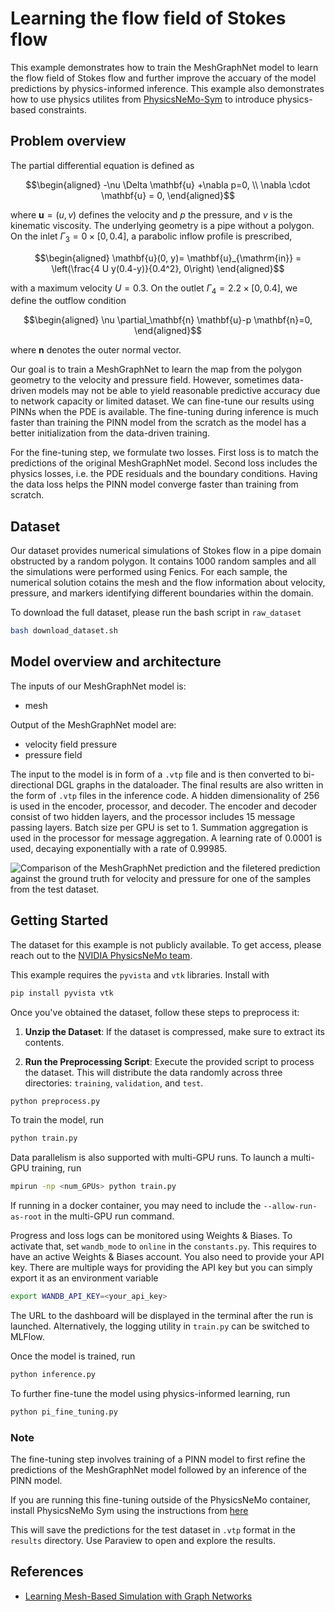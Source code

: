 # Learning the flow field of Stokes flow

This example demonstrates how to train the MeshGraphNet model to learn the flow field
of Stokes flow and further
improve the accuary of the model predictions by physics-informed inference. This example
also demonstrates how to use physics utilites from
[PhysicsNeMo-Sym](https://github.com/NVIDIA/physicsnemo-sym) to introduce physics-based
constraints.

## Problem overview

The partial differential equation is defined as

$$\begin{aligned}
    -\nu \Delta \mathbf{u} +\nabla p=0, \\
    \nabla \cdot \mathbf{u} = 0,
\end{aligned}$$

where $\mathbf{u} = (u, v)$ defines the velocity and $p$ the pressure, and $\nu$ is the
kinematic viscosity.
The underlying geometry is a pipe without a polygon. On the inlet
$\Gamma_3=0 \times[0,0.4]$, a parabolic inflow profile is prescribed,

$$\begin{aligned}
    \mathbf{u}(0, y)= \mathbf{u}_{\mathrm{in}} =
    \left(\frac{4 U y(0.4-y)}{0.4^2}, 0\right)
\end{aligned}$$

with a maximum velocity $U=0.3$. On the outlet $\Gamma_4=2.2 \times[0,0.4]$, we
define the outflow condition

$$\begin{aligned}
    \nu \partial_\mathbf{n} \mathbf{u}-p \mathbf{n}=0,
\end{aligned}$$

where $\mathbf{n}$ denotes the outer normal vector.

Our goal is to train a MeshGraphNet to learn the map from the polygon geometry to the
velocity and pressure field.
However, sometimes data-driven models may not be able to yield reasonable predictive
accuracy due to network capacity or limited dataset. We can fine-tune our results
using PINNs when the PDE is available. The fine-tuning during inference is much faster
than training the PINN model from the scratch as the model has a better initialization
from the data-driven training.

For the fine-tuning step, we formulate two losses. First loss is to match the
predictions of the original MeshGraphNet model. Second loss includes the physics
losses, i.e. the PDE residuals and the boundary conditions. Having the data loss
helps the PINN model converge faster than training from scratch.

## Dataset

Our dataset provides  numerical simulations of Stokes flow in a pipe domain obstructed
by a random polygon. It contains 1000 random samples and all the simulations were
performed using Fenics. For each sample, the numerical solution cotains the mesh and
the flow information about velocity, pressure, and markers identifying different
boundaries within the domain.

To download the full dataset, please run the bash script in `raw_dataset`

```bash
bash download_dataset.sh
```

## Model overview and architecture

 The inputs of our MeshGraphNet model is:

- mesh

Output of the MeshGraphNet model are:

- velocity field pressure
- pressure field

The input to the model is in form of a `.vtp` file and is then converted to
bi-directional DGL graphs in the dataloader. The final results are also written in the
form of `.vtp` files in the inference code. A hidden dimensionality of 256 is used in
the encoder, processor, and decoder. The encoder and decoder consist of two hidden
layers, and the processor includes 15 message passing layers. Batch size per GPU is
set to 1. Summation aggregation is used in the
processor for message aggregation. A learning rate of 0.0001 is used, decaying
exponentially with a rate of 0.99985.

![Comparison of the MeshGraphNet prediction and the filetered prediction against the
ground truth for velocity and pressure for one
of the samples from the test dataset.](../../../docs/img/stokes.png)

## Getting Started

The dataset for this example is not publicly available. To get access, please reach out
to the [NVIDIA PhysicsNeMo team](simnet-team@nvidia.com).

This example requires the `pyvista` and `vtk` libraries. Install with

```bash
pip install pyvista vtk
```

Once you've obtained the dataset, follow these steps to preprocess it:

1. **Unzip the Dataset**: If the dataset is compressed, make sure to extract its
contents.

2. **Run the Preprocessing Script**: Execute the provided script to process the dataset.
This will distribute the data
randomly across three directories: `training`, `validation`, and `test`.

```bash
python preprocess.py
````

To train the model, run

```bash
python train.py
```

Data parallelism is also supported with multi-GPU runs. To launch a multi-GPU training,
run

```bash
mpirun -np <num_GPUs> python train.py
```

If running in a docker container, you may need to include the `--allow-run-as-root` in
the multi-GPU run command.

Progress and loss logs can be monitored using Weights & Biases. To activate that,
set `wandb_mode` to `online` in the `constants.py`. This requires to have an active
Weights & Biases account. You also need to provide your API key. There are multiple ways
for providing the API key but you can simply export it as an environment variable

```bash
export WANDB_API_KEY=<your_api_key>
```

The URL to the dashboard will be displayed in the terminal after the run is launched.
Alternatively, the logging utility in `train.py` can be switched to MLFlow.

Once the model is trained, run

```bash
python inference.py
```

To further fine-tune the model using physics-informed learning, run

```bash
python pi_fine_tuning.py
```

### Note

The fine-tuning step involves training of a PINN model to first refine the
predictions of the MeshGraphNet model followed by an inference of the PINN model.

If you are running this fine-tuning outside of the PhysicsNeMo container, install
PhysicsNeMo Sym using the instructions from [here](https://github.com/NVIDIA/physicsnemo-sym?tab=readme-ov-file#pypi)

This will save the predictions for the test dataset in `.vtp` format in the `results`
directory. Use Paraview to open and explore the results.

## References

- [Learning Mesh-Based Simulation with Graph Networks](https://arxiv.org/abs/2010.03409)
